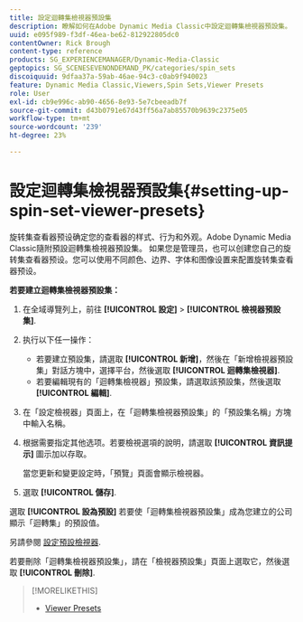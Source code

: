 ```yaml
---
title: 設定迴轉集檢視器預設集
description: 瞭解如何在Adobe Dynamic Media Classic中設定迴轉集檢視器預設集。
uuid: e095f989-f3df-46ea-be62-812922805dc0
contentOwner: Rick Brough
content-type: reference
products: SG_EXPERIENCEMANAGER/Dynamic-Media-Classic
geptopics: SG_SCENESEVENONDEMAND_PK/categories/spin_sets
discoiquuid: 9dfaa37a-59ab-46ae-94c3-c0ab9f940023
feature: Dynamic Media Classic,Viewers,Spin Sets,Viewer Presets
role: User
exl-id: cb9e996c-ab90-4656-8e93-5e7cbeeadb7f
source-git-commit: d43b0791e67d43ff56a7ab85570b9639c2375e05
workflow-type: tm+mt
source-wordcount: '239'
ht-degree: 23%

---
```


# 設定迴轉集檢視器預設集{#setting-up-spin-set-viewer-presets}

旋转集查看器预设确定您的查看器的样式、行为和外观。Adobe Dynamic Media Classic隨附預設迴轉集檢視器預設集。 如果您是管理员，也可以创建您自己的旋转集查看器预设。您可以使用不同颜色、边界、字体和图像设置来配置旋转集查看器预设。

**若要建立迴轉集檢視器預設集：**

1. 在全域導覽列上，前往 **[!UICONTROL 設定]** > **[!UICONTROL 檢視器預設集]**.
1. 执行以下任一操作：

   * 若要建立預設集，請選取 **[!UICONTROL 新增]**，然後在「新增檢視器預設集」對話方塊中，選擇平台，然後選取 **[!UICONTROL 迴轉集檢視器]**.
   * 若要編輯現有的「迴轉集檢視器」預設集，請選取該預設集，然後選取 **[!UICONTROL 編輯]**.

1. 在「設定檢視器」頁面上，在「迴轉集檢視器預設集」的「預設集名稱」方塊中輸入名稱。
1. 根据需要指定其他选项。若要檢視選項的說明，請選取 **[!UICONTROL 資訊提示]** 圖示加以存取。

   當您更新和變更設定時，「預覽」頁面會顯示檢視器。

1. 選取 **[!UICONTROL 儲存]**.

選取 **[!UICONTROL 設為預設]** 若要使「迴轉集檢視器預設集」成為您建立的公司顯示「迴轉集」的預設值。

另請參閱 [設定預設檢視器](application-setup.md#configuring_default_viewers).

若要刪除「迴轉集檢視器預設集」，請在「檢視器預設集」頁面上選取它，然後選取 **[!UICONTROL 刪除]**.

>[!MORELIKETHIS]
>
>* [Viewer Presets](application-setup.md#viewer_presets)

